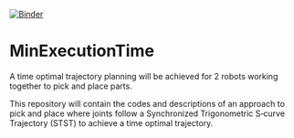 [![Binder](https://mybinder.org/badge_logo.svg)](https://mybinder.org/v2/gh/elyarzv/MinExecutionTime/Master?filepath=MinExecutionTime.ipynb)

# MinExecutionTime
A time optimal trajectory planning will be achieved for 2 robots working together to pick and place parts.

This repository will contain the codes and descriptions of an approach to pick and place where joints follow a Synchronized Trigonometric S‐curve Trajectory
(STST) to achieve a time optimal trajectory. 
